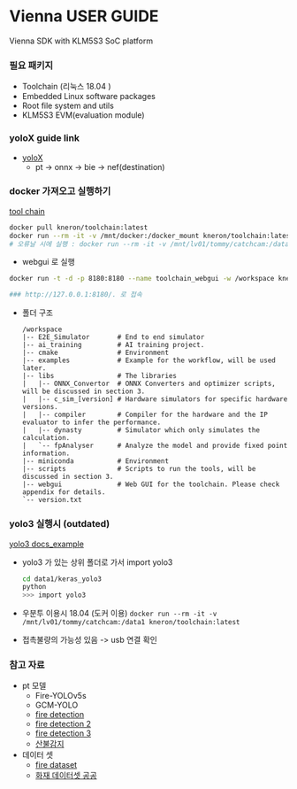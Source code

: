 # Vienna USER GUIDE
Vienna SDK with KLM5S3 SoC platform

### 필요 패키지
- Toolchain (리눅스 18.04 <docker env>)
- Embedded Linux software packages
- Root file system and utils
- KLM5S3 EVM(evaluation module)

### yoloX guide link
- [yoloX](https://doc.kneron.com/docs/#model_training/OpenMMLab/YoloX/)
  - pt -> onnx -> bie -> nef(destination)

### docker 가져오고 실행하기
[tool chain](https://doc.kneron.com/docs/#toolchain/manual_2_deploy/)

```bash
docker pull kneron/toolchain:latest
docker run --rm -it -v /mnt/docker:/docker_mount kneron/toolchain:latest
# 오류날 시에 실행 : docker run --rm -it -v /mnt/lv01/tommy/catchcam:/data1 kneron/toolchain:v0.17.2
```

- webgui 로 실행
```bash
docker run -t -d -p 8180:8180 --name toolchain_webgui -w /workspace kneron/toolchain:latest /workspace/webgui/runWebGUI.sh

### http://127.0.0.1:8180/. 로 접속
```

- 폴더 구조
  ```text
  /workspace
  |-- E2E_Simulator       # End to end simulator
  |-- ai_training         # AI training project.
  |-- cmake               # Environment
  |-- examples            # Example for the workflow, will be used later.
  |-- libs                # The libraries
  |   |-- ONNX_Convertor  # ONNX Converters and optimizer scripts, will be discussed in section 3.
  |   |-- c_sim_[version] # Hardware simulators for specific hardware versions.
  |   |-- compiler        # Compiler for the hardware and the IP evaluator to infer the performance.
  |   |-- dynasty         # Simulator which only simulates the calculation.
  |   `-- fpAnalyser      # Analyze the model and provide fixed point information.
  |-- miniconda           # Environment
  |-- scripts             # Scripts to run the tools, will be discussed in section 3.
  |-- webgui              # Web GUI for the toolchain. Please check appendix for details.
  `-- version.txt
  ```

### yolo3 실행시 (outdated)
[yolo3 docs_example](https://doc.kneron.com/docs/#toolchain/appendix/yolo_example_InModelPreproc_trick/)

- yolo3 가 있는 상위 폴더로 가서 import yolo3
  ```bash
  cd data1/keras_yolo3
  python
  >>> import yolo3
  ```

- 우분투 이용시 18.04 (도커 이용) `docker run --rm -it -v /mnt/lv01/tommy/catchcam:/data1 kneron/toolchain:latest`
- 접촉불량의 가능성 있음 -> usb 연결 확인

### 참고 자료
- pt 모델
    - Fire-YOLOv5s
  - GCM-YOLO
  - [fire detection](https://github.com/spacewalk01/yolov5-fire-detection)
  - [fire detection 2](https://github.com/MuhammadMoinFaisal/FireDetectionYOLOv8)
  - [fire detection 3](https://www.hackster.io/innovation4x/early-fire-detection-using-ai-dd27bf)
  - [산불감지](https://www.mdpi.com/1999-4907/15/1/204)
- 데이터 셋
  - [fire dataset](https://www.kaggle.com/datasets/phylake1337/fire-dataset/data)
  - [화재 데이터셋 공공](https://aihub.or.kr/aihubdata/data/list.do?searchKeyword=%ED%99%94%EC%9E%AC)

